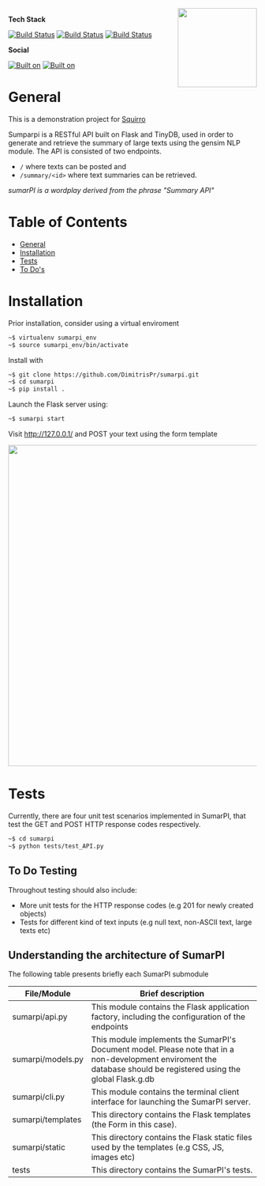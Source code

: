 
<img src="https://prasakis.com/github/sumarpi.png?new" width="160" align="right">

**Tech Stack**

[![Build Status](https://img.shields.io/badge/Build%20with-Python-9CF?&logo=python)](https://img.shields.io/badge/Build%20with-python-9CF) 
[![Build Status](https://img.shields.io/badge/Build%20with-Flask-blue)](https://img.shields.io/badge/Build%20with-python-9CF) 
[![Build Status](https://img.shields.io/badge/Build%20with-GenSim-yellow)](https://img.shields.io/badge/Build%20with-GenSim-green) 

**Social**

[![Built on](https://img.shields.io/badge/Personal-Website-Green)](https://prasakis.com/sumarpi) [![Built on](https://img.shields.io/badge/LinkedIn-Profile-blue)](https://www.linkedin.com/in/dimitrisprs/) 

# General

This is a demonstration project for <a href="https://squirro.com/"> Squirro </a>
 
Sumparpi is a RESTful API built on Flask and TinyDB, used in order to generate and retrieve the summary of large texts using the gensim NLP module. The API is consisted of two endpoints. 
- `/` where texts can be posted and 
- `/summary/<id>` where text summaries can be retrieved. 

*sumarPI is a wordplay derived from the phrase "Summary API"*

Table of Contents
=================

* [General](#general)
* [Installation](#installation) 
* [Tests](#tests)
* [To Do's](#to-do-testing)

# Installation

Prior installation, consider using a virtual enviroment
```sh
~$ virtualenv sumarpi_env
~$ source sumarpi_env/bin/activate
```
Install with

```sh
~$ git clone https://github.com/DimitrisPr/sumarpi.git
~$ cd sumarpi
~$ pip install .
```
Launch the Flask server using:

```sh
~$ sumarpi start
```
Visit http://127.0.0.1/ and POST your text using the form template

<img src="https://prasakis.com/github/sumarpi-template.png" width="650">

# Tests

Currently, there are four unit test scenarios implemented in SumarPI, that test the GET and POST HTTP response codes respectively.

```sh
~$ cd sumarpi
~$ python tests/test_API.py
```

## To Do Testing

Throughout testing should also include:

- More unit tests for the HTTP response codes (e.g 201 for newly created objects)
- Tests for different kind of text inputs (e.g null text, non-ASCII text, large texts etc)

## Understanding the architecture of SumarPI

The following table presents briefly each SumarPI submodule 

| File/Module | Brief description |
| ------ | ------ |
| sumarpi/api.py | This module contains the Flask application factory, including the configuration of the endpoints|
| sumarpi/models.py | This module implements the SumarPI's Document model. Please note that in a non-development enviroment the database should be registered using the global Flask.g.db |
| sumarpi/cli.py | This module contains the terminal client interface for launching the SumarPI server.|
| sumarpi/templates| This directory contains the Flask templates (the Form in this case).  |
| sumarpi/static | This directory contains the Flask static files used by the templates (e.g CSS, JS, images etc)|
| tests | This directory contains the SumarPI's tests. |


